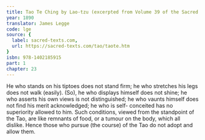 ```yaml
---
title: Tao Te Ching by Lao-tzu (excerpted from Volume 39 of the Sacred Books of the East.)
year: 1890
translator: James Legge
code: lge
source: {
  label: sacred-texts.com,
  url: https://sacred-texts.com/tao/taote.htm
}
isbn: 978-1402185915
part: 1
chapter: 23
---
```

He who stands on his tiptoes does not stand firm; he who stretches his legs does not walk (easily). (So), he who displays himself does not shine; he who asserts his own views is not distinguished; he who vaunts himself does not find his merit acknowledged; he who is self-
conceited has no superiority allowed to him. Such conditions, viewed from the standpoint of the Tao, are like remnants of food, or a tumour on the body, which all dislike. Hence those who pursue (the course)
of the Tao do not adopt and allow them.